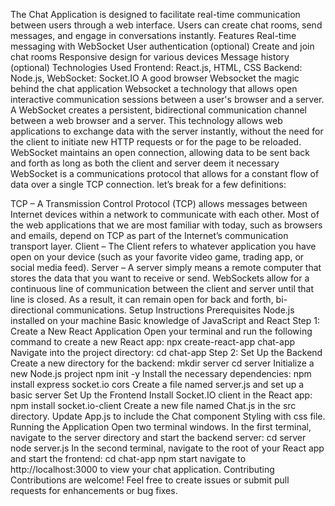 The Chat Application is designed to facilitate real-time communication between users through a web interface. Users can create chat rooms, send messages, and engage in conversations instantly.
Features
Real-time messaging with WebSocket
User authentication (optional)
Create and join chat rooms
Responsive design for various devices
Message history (optional)
Technologies Used
Frontend: React.js, HTML, CSS
Backend: Node.js, 
WebSocket: Socket.IO
A good browser
Websocket the magic behind the chat application
Websocket a technology that allows open interactive communication sessions between a user's browser and a server.
A WebSocket creates a persistent, bidirectional communication channel between a web browser and a server. This technology allows web applications to exchange data with the server instantly, without the need for the client to initiate new HTTP requests or for the page to be reloaded. WebSocket maintains an open connection, allowing data to be sent back and forth as long as both the client and server deem it necessary
WebSocket is a communications protocol that allows for a constant flow of data over a single TCP connection.
let’s break for a few definitions:

TCP – A Transmission Control Protocol (TCP) allows messages between Internet devices within a network to communicate with each other. Most of the web applications that we are most familiar with today, such as browsers and emails, depend on TCP as part of the Internet’s communication transport layer.
Client – The Client refers to whatever application you have open on your device (such as your favorite video game, trading app, or social media feed).
Server – A server simply means a remote computer that stores the data that you want to receive or send.
WebSockets allow for a continuous line of communication between the client and server until that line is closed. As a result, it can remain open for back and forth, bi-directional communications.
Setup Instructions
Prerequisites
Node.js installed on your machine
Basic knowledge of JavaScript and React
Step 1: Create a New React Application
Open your terminal and run the following command to create a new React app:
npx create-react-app chat-app
Navigate into the project directory:
cd chat-app
Step 2: Set Up the Backend
Create a new directory for the backend:
mkdir server
cd server
Initialize a new Node.js project
npm init -y
Install the necessary dependencies:
npm install express socket.io cors
Create a file named server.js and set up a basic server
Set Up the Frontend
Install Socket.IO client in the React app:
npm install socket.io-client
Create a new file named Chat.js in the src directory.
Update App.js to include the Chat component
Styling with css file.
Running the Application
Open two terminal windows.
In the first terminal, navigate to the server directory and start the backend server:
cd server
node server.js
In the second terminal, navigate to the root of your React app and start the frontend:
cd chat-app
npm start
navigate to http://localhost:3000 to view your chat application.
Contributing 
Contributions are welcome! Feel free to create issues or submit pull requests for enhancements or bug fixes.

